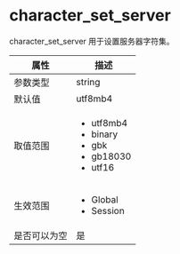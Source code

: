 character_set_server 
=========================================

character_set_server 用于设置服务器字符集。


| **属性** |                                                                                                                   **描述**                                                                                                                    |
|--------|---------------------------------------------------------------------------------------------------------------------------------------------------------------------------------------------------------------------------------------------|
| 参数类型   | string                                                                                                                                                                                                                                      |
| 默认值    | utf8mb4                                                                                                                                                                                                                                     |
| 取值范围   | <ul><li>utf8mb4</li><li>binary</li><li>gbk</li><li>gb18030</li><li>utf16</li></ul>    |
| 生效范围   | <ul><li>Global</li><li>Session</li></ul>                                                                                                                                  |
| 是否可以为空 | 是                                                                                                                                                                                                                                           |


